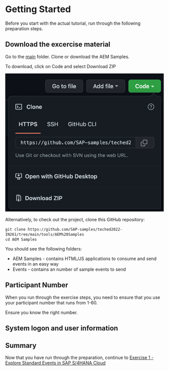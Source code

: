 # Getting Started

Before you start with the actual tutorial, run through the following preparation steps.

## Download the excercise material

Go to the [main](https://github.com/SAP-samples/teched2022-IN261/tree/main) folder. Clone or download the AEM Samples.

To download, click on Code and select Download ZIP

![Download ZIP](/./images/IN261-4.png)

Alternatively, to check out the project, clone this GitHub repository:

```
git clone https://github.com/SAP-samples/teched2022-IN261/tree/main/tools/AEM%20Samples
cd AEM Samples
```

You should see the following folders:

- AEM Samples - contains HTML/JS applications to consume and send events in an easy way
- Events - contains an number of sample events to send

## Participant Number

When you run through the exercise steps, you need to ensure that you use your participant number that runs from 1-60.

Ensure you know the right number.

## System logon and user information

## Summary

Now that you have run through the preparation, continue to [Exercise 1 - Explore Standard Events in SAP S/4HANA Cloud](../ex1/README.md)

